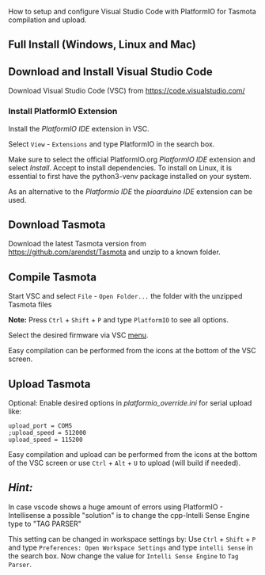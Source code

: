 How to setup and configure Visual Studio Code with PlatformIO for Tasmota compilation and upload.

## Full Install (Windows, Linux and Mac)

## Download and Install Visual Studio Code
Download Visual Studio Code (VSC) from <https://code.visualstudio.com/>

### Install PlatformIO Extension
Install the _PlatformIO IDE_ extension in VSC.

Select ``View`` - ``Extensions`` and type PlatformIO in the search box.

Make sure to select the official PlatformIO.org *PlatformIO IDE* extension and select *Install*. Accept to install dependencies.
To install on Linux, it is essential to first have the python3-venv package installed on your system.

As an alternative to the *Platformio IDE* the *pioarduino IDE* extension can be used.

## Download Tasmota
Download the latest Tasmota version from <https://github.com/arendst/Tasmota> and unzip to a known folder.

## Compile Tasmota
Start VSC and select ``File`` - ``Open Folder...`` the folder with the unzipped Tasmota files

**Note:** Press `Ctrl` + `Shift` + `P` and type `PlatformIO` to see all options.

Select the desired firmware via VSC [menu](https://docs.platformio.org/en/latest/integration/ide/vscode.html#project-tasks).

Easy compilation can be performed from the icons at the bottom of the VSC screen. 

## Upload Tasmota

Optional: Enable desired options in _platformio_override.ini_ for serial upload like:
```
upload_port = COM5
;upload_speed = 512000
upload_speed = 115200
```

Easy compilation and upload can be performed from the icons at the bottom of the VSC screen or use `Ctrl` + `Alt` + `U` to upload (will build if needed).

## *Hint:*
In case vscode shows a huge amount of errors using PlatformIO - Intellisense a possible "solution" is to change the cpp-Intelli Sense Engine type to "TAG PARSER"

This setting can be changed in workspace settings by:
Use `Ctrl` + `Shift` + `P` and type `Preferences: Open Workspace Settings` and type `intelli Sense` in the search box.
Now change the value for `Intelli Sense Engine` to `Tag Parser`.
